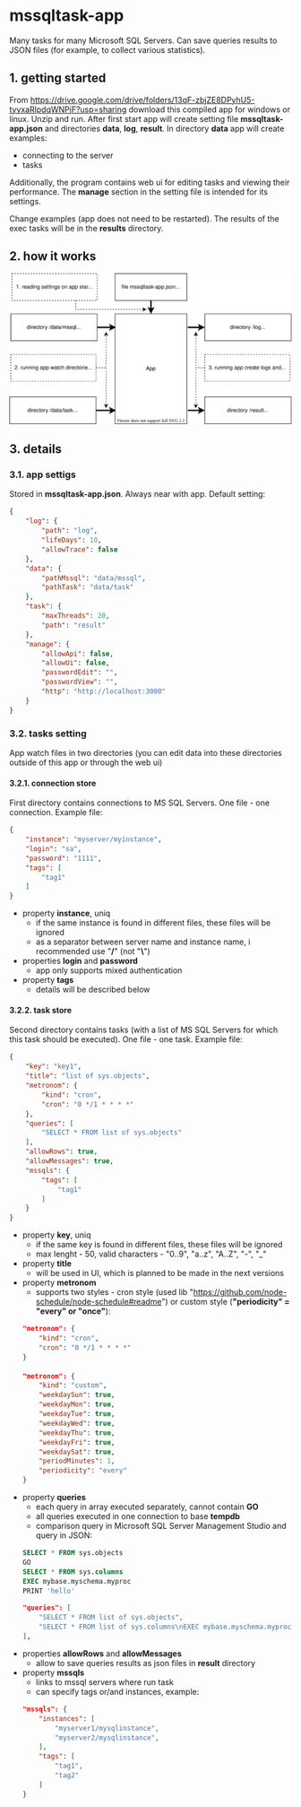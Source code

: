 # mssqltask-app
Many tasks for many Microsoft SQL Servers.
Can save queries results to JSON files (for example, to collect various statistics).
## 1. getting started
From https://drive.google.com/drive/folders/13qF-zbjZE8DPyhU5-tyyxaRlpdqWNPjF?usp=sharing download this compiled app for windows or linux.
Unzip and run. After first start app will create setting file **mssqltask-app.json** and directories **data**, **log**, **result**.
In directory **data** app will create examples:
* connecting to the server
* tasks

Additionally, the program contains web ui for editing tasks and viewing their performance. The **manage** section in the setting file is intended for its settings.

Change examples (app does not need to be restarted). The results of the exec tasks will be in the **results** directory.
## 2. how it works
![how it works](/artifacts/docs/howitwork.svg)
## 3. details
### 3.1. app settigs
Stored in **mssqltask-app.json**. Always near with app. Default setting:
```json
{
    "log": {
        "path": "log",
        "lifeDays": 10,
        "allowTrace": false
    },
    "data": {
        "pathMssql": "data/mssql",
        "pathTask": "data/task"
    },
    "task": {
        "maxThreads": 20,
        "path": "result"
    },
    "manage": {
        "allowApi": false,
        "allowUi": false,
        "passwordEdit": "",
        "passwordView": "",
        "http": "http://localhost:3000"
    }
}
```
### 3.2. tasks setting
App watch files in two directories (you can edit data into these directories outside of this app or through the web ui)
#### 3.2.1. connection store
First directory contains connections to MS SQL Servers. One file - one connection. Example file:
```json
{
    "instance": "myserver/myinstance",
    "login": "sa",
    "password": "1111",
    "tags": [
        "tag1"
    ]
}
```
* property **instance**, uniq
    - if the same instance is found in different files, these files will be ignored
    - as a separator between server name and instance name, i recommended use "**/**" (not "**\\**")
* properties **login** and **password**
    - app only supports mixed authentication
* property **tags**
    - details will be described below

#### 3.2.2. task store
Second directory contains tasks (with a list of MS SQL Servers for which this task should be executed). One file - one task. Example file:
```json
{
    "key": "key1",
    "title": "list of sys.objects",
    "metronom": {
        "kind": "cron",
        "cron": "0 */1 * * * *"
    },
    "queries": [
        "SELECT * FROM list of sys.objects"
    ],
    "allowRows": true,
    "allowMessages": true,
    "mssqls": {
        "tags": [
			"tag1"
		]
    }
}
```
* property **key**, uniq
    - if the same key is found in different files, these files will be ignored
    - max lenght - 50, valid characters - "0..9", "a..z", "A..Z", "-", "_"
* property **title**
    - will be used in UI, which is planned to be made in the next versions
* property **metronom**
    - supports two styles - cron style (used lib "https://github.com/node-schedule/node-schedule#readme") or custom style (**"periodicity" = "every" or "once"**):
    ```json
    "metronom": {
        "kind": "cron",
        "cron": "0 */1 * * * *"
    }

    "metronom": {
        "kind": "custom",
        "weekdaySun": true,
        "weekdayMon": true,
        "weekdayTue": true,
        "weekdayWed": true,
        "weekdayThu": true,
        "weekdayFri": true,
        "weekdaySat": true,
        "periodMinutes": 1,
        "periodicity": "every"
    }
    ```
* property **queries**
    - each query in array executed separately, cannot contain **GO**
    - all queries executed in one connection to base **tempdb**
    - comparison query in Microsoft SQL Server Management Studio and query in JSON:
    ```sql
    SELECT * FROM sys.objects
    GO
    SELECT * FROM sys.columns
    EXEC mybase.myschema.myproc
    PRINT 'hello'
    ```
    ```json
    "queries": [
        "SELECT * FROM list of sys.objects",
        "SELECT * FROM list of sys.columns\nEXEC mybase.myschema.myproc\nPRINT 'hello'",
    ],
    ```
* properties **allowRows** and **allowMessages**
    - allow to save queries results as json files in **result** directory
* property **mssqls**
    - links to mssql servers where run task
    - can specify tags or/and instances, example:
    ```json
    "mssqls": {
        "instances": [
            "myserver1/mysqlinstance",
            "myserver2/mysqlinstance",
        ],
        "tags": [
            "tag1",
            "tag2"
        ]
    }
    ```